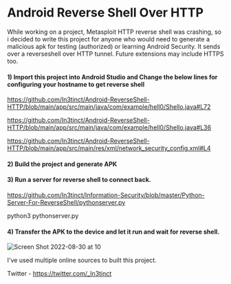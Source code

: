 # Android Reverse Shell Over HTTP
While working on a project, Metasploit HTTP reverse shell was crashing, so i decided to write this project for anyone who would need to generate a malicious apk for testing (authorized) or learning Android Security. It sends over a reverseshell over HTTP tunnel. Future extensions may include HTTPS too.

#### 1) Import this project into Android Studio and Change the below lines for configuring your hostname to get reverse shell
 
 https://github.com/In3tinct/Android-ReverseShell-HTTP/blob/main/app/src/main/java/com/example/hell0/Shello.java#L72

 https://github.com/In3tinct/Android-ReverseShell-HTTP/blob/main/app/src/main/java/com/example/hell0/Shello.java#L36

 https://github.com/In3tinct/Android-ReverseShell-HTTP/blob/main/app/src/main/res/xml/network_security_config.xml#L4

#### 2) Build the project and generate APK

#### 3) Run a server for reverse shell to connect back.
https://github.com/In3tinct/Information-Security/blob/master/Python-Server-For-ReverseShell/pythonserver.py

python3 pythonserver.py

#### 4) Transfer the APK to the device and let it run and wait for reverse shell.

![Screen Shot 2022-08-30 at 10](https://user-images.githubusercontent.com/18059590/187598627-a6835a6e-c8b3-40b7-a5eb-62aa3459b46a.png)

I've used multiple online sources to built this project.

Twitter - https://twitter.com/_In3tinct


